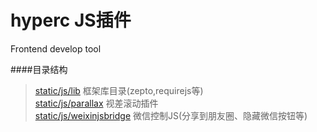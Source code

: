 hyperc JS插件
======
Frontend develop tool

####目录结构   
>[static/js/lib](https://github.com/cyclegtx/hyperc/tree/master/static/js/lib)  框架库目录(zepto,requirejs等)  
>[static/js/parallax](https://github.com/cyclegtx/hyperc/tree/master/static/js/parallax)  视差滚动插件  
>[static/js/weixinjsbridge](https://github.com/cyclegtx/hyperc/tree/master/static/js/weixinjsbridge)  微信控制JS(分享到朋友圈、隐藏微信按钮等) 


